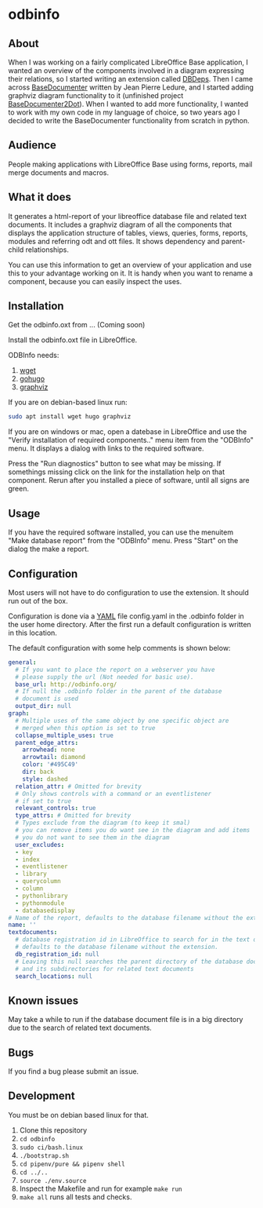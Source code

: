 # odbinfo

## About
When I was working on a fairly complicated LibreOffice Base 
application, I wanted an overview of the components involved
in a diagram expressing their relations,
so I started writing an extension called
[DBDeps](https://github.com/slspeek/dbdeps).
Then I came across
[BaseDocumenter](https://extensions.libreoffice.org/en/extensions/show/basedocumenter-to-document-your-base-applications)
written by Jean Pierre Ledure, and I started adding 
graphviz diagram functionality to it
(unfinished project [BaseDocumenter2Dot](https://github.com/slspeek/BaseDocumenter2Dot)).
When I wanted to add more functionality, I wanted to work with my own code in my language
of choice, so two years ago I decided to write the BaseDocumenter functionality
from scratch in python.

## Audience
People making applications with LibreOffice Base using forms, reports,
mail merge documents and macros.


## What it does
It generates a html-report of your libreoffice database file and related text documents. It includes a graphviz diagram of all the components that displays
the application structure of tables, views, queries, forms, reports, modules and referring
odt and ott files. It shows dependency and parent-child relationships.

You can use this information to get an overview of your application and use 
this to your advantage working on it. It is handy when you want to rename
a component, because you can easily inspect the uses.

## Installation
Get the odbinfo.oxt from ... (Coming soon)

Install the odbinfo.oxt file in LibreOffice.

ODBInfo needs:
1. [wget](https://www.gnu.org/software/wget/)
2. [gohugo](https://gohugo.io/)
3. [graphviz](https://graphviz.org/)

If you are on debian-based linux run:
```bash
sudo apt install wget hugo graphviz
```
If you are on windows or mac, open a datebase in LibreOffice and use the "Verify installation of required components.." menu item from
the "ODBInfo" menu. It displays a dialog with links to the required software.

Press the "Run diagnostics" button to see what may be missing. If somethings missing
click on the link for the installation help on that component. Rerun after you installed a piece
of software, until all signs are green.

## Usage
If you have the required software installed, you can use the menuitem "Make database report" from the
"ODBInfo" menu. Press "Start" on the dialog the make a report.

## Configuration
Most users will not have to do configuration to use the extension.
It should run out of the box. 

Configuration is done via a [YAML](https://www.w3schools.io/file/yaml-arrays/)
file config.yaml in the .odbinfo folder in the user home directory. After the first run
a default configuration is written in this location.


The default configuration with some help comments is shown below:
```yaml
general:
  # If you want to place the report on a webserver you have 
  # please supply the url (Not needed for basic use).
  base_url: http://odbinfo.org/
  # If null the .odbinfo folder in the parent of the database
  # document is used
  output_dir: null
graph:
  # Multiple uses of the same object by one specific object are
  # merged when this option is set to true
  collapse_multiple_uses: true
  parent_edge_attrs:
    arrowhead: none
    arrowtail: diamond
    color: '#495C49'
    dir: back
    style: dashed
  relation_attr: # Omitted for brevity
  # Only shows controls with a command or an eventlistener
  # if set to true
  relevant_controls: true
  type_attrs: # Omitted for brevity
  # Types exclude from the diagram (to keep it smal)
  # you can remove items you do want see in the diagram and add items
  # you do not want to see them in the diagram
  user_excludes:
  - key
  - index
  - eventlistener
  - library
  - querycolumn
  - column
  - pythonlibrary
  - pythonmodule
  - databasedisplay
# Name of the report, defaults to the database filename without the extension.
name: ''
textdocuments:
  # database registration id in LibreOffice to search for in the text documents,
  # defaults to the database filename without the extension.
  db_registration_id: null
  # Leaving this null searches the parent directory of the database document
  # and its subdirectories for related text documents
  search_locations: null

```

## Known issues
May take a while to run if the database document file is in a big directory due
to the search of related text documents.  

## Bugs
If you find a bug please submit an issue.

## Development
You must be on debian based linux for that. 
1. Clone this repository
2. ```cd odbinfo```
3. ```sudo ci/bash.linux```
4. ```./bootstrap.sh```
5. ```cd pipenv/pure && pipenv shell```
6. ```cd ../..```
7. ```source ./env.source```
8. Inspect the Makefile and run for example ```make run```
9. ```make all``` runs all tests and checks.

